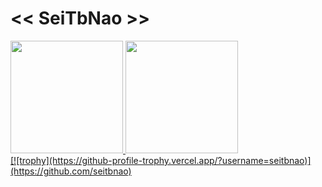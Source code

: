 # << SeiTbNao >>
 <div>
  <a href="https://github.com/seitbnao">
  <img height="180em" src="https://github-readme-stats-sigma-five.vercel.app/api?username=seitbnao&show_icons=true&theme=tokyonight&include_all_commits=true&count_private=true"/>
  <img height="180em" src="https://github-readme-stats-sigma-five.vercel.app/api/top-langs/?username=seitbnao&layout=compact&langs_count=7&theme=tokyonight"/>
</div>
 [![trophy](https://github-profile-trophy.vercel.app/?username=seitbnao)](https://github.com/seitbnao)

